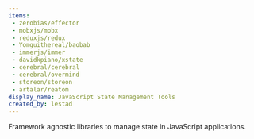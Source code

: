 ```yaml
---
items:
 - zerobias/effector
 - mobxjs/mobx
 - reduxjs/redux
 - Yomguithereal/baobab
 - immerjs/immer
 - davidkpiano/xstate
 - cerebral/cerebral
 - cerebral/overmind
 - storeon/storeon
 - artalar/reatom
display_name: JavaScript State Management Tools
created_by: lestad
---
```

Framework agnostic libraries to manage state in JavaScript applications.
